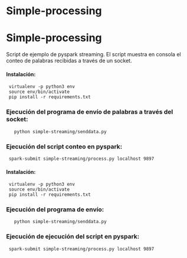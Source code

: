 # Simple-processing
# Simple-processing
Script de ejemplo de pyspark streaming. El script muestra en consola el conteo de palabras recibidas a través de un socket.

#### Instalación:
     virtualenv -p python3 env
     source env/bin/activate
     pip install -r requirements.txt

### Ejecución del programa de envío de palabras a través del socket:
       python simple-streaming/senddata.py
### Ejecución del script conteo en pyspark:
     spark-submit simple-streaming/process.py localhost 9897   
#### Instalación:
     virtualenv -p python3 env
     source env/bin/activate
     pip install -r requirements.txt

### Ejecución del programa de envío:
       python simple-streaming/senddata.py
### Ejecución de ejecución del script en pyspark:
     spark-submit simple-streaming/process.py localhost 9897   
